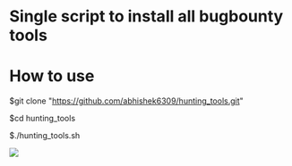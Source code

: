 # Single script to install all bugbounty tools
# How to use

$git clone "https://github.com/abhishek6309/hunting_tools.git"

$cd hunting_tools

$./hunting_tools.sh

![](https://media.threatpost.com/wp-content/uploads/sites/103/2020/08/21112311/bug-bounty-feature-800-x-456.png)
